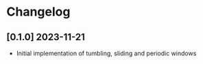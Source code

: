 # Changelog

## [0.1.0] 2023-11-21

- Initial implementation of tumbling, sliding and periodic windows
